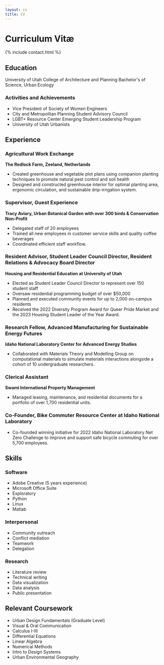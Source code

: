 ```yaml
---
layout: cv
title: CV
---
```


# Curriculum Vitæ

{% include contact.html %}

## Education 
University of Utah College of Architecture and Planning
Bachelor's of Science, Urban Ecology

### Activities and Achievements
- Vice President of Society of Women Engineers
- City and Metropolitan Planning Student Advisory Council
- LGBT+ Resource Center Emerging Student Leadership Program
- University of Utah Urbanists

## Experience

### Agricultural Work Exchange 
**The Redlock Farm, Zeeland, Netherlands**  
- Created greenhouse and vegetable plot plans using companion planting techniques to promote natural pest control and soil health
- Designed and constructed greenhouse interior for optimal planting area,   ergonomic circulation, and sustainable drip-irrigation system.

### Supervisor, Guest Experience
**Tracy Aviary, Urban Botanical Garden with over 300 birds & Conservation Non-Profit**  
- Delegated staff of 20 employees
- Trained all new employees in customer service skills and quality coffee beverages
- Coordinated efficient staff workflow.

### Resident Advisor, Student Leader Council Director, Resident Relations & Advocacy Board Director
**Housing and Residential Education at University of Utah**  
- Elected as Student Leader Council Director to represent over 150 student staff
- Oversaw residential programming budget of over $50,000
- Planned and executed community events for up to 2,000 on-campus residents
- Received the 2022 Diversity Program Award for Queer Pride Market and the 2023 Housing Student Leader of the Year Award.

### Research Fellow, Advanced Manufacturing for Sustainable Energy Futures
**Idaho National Laboratory Center for Advanced Energy Studies**  
- Collaborated with Materials Theory and Modelling Group on computational materials to simulate materials interactions alongside a cohort of 10 undergraduate researchers.

### Clerical Assistant
**Swami International Property Management**  
- Managed leasing, maintenance, and residential documents for a portfolio of over 1,700 residential units.

### Co-Founder, Bike Commuter Resource Center at Idaho National Laboratory
- Co-founded winning initiative for 2022 Idaho National Laboratory Net Zero Challenge to improve and support safe bicycle commuting for over 5,700 employees.

## Skills

### Software
- Adobe Creative (5 years experience)
- Microsoft Office Suite
- Exploratory
- Python
- Linux
- Matlab 
### Interpersonal
- Community outreach
- Conflict mediation
- Teamwork
- Delegation
### Research
- Literature review
- Technical writing
- Data visualization
- Data analysis
- Public presentation

## Relevant Coursework
- Urban Design Fundamentals (Graduate Level)
- Visual & Oral Communication
- Calculus I-III
- Differential Equations
- Linear Algebra
- Numerical Methods
- Intro to Design Systems
- Urban Environmental Geography



